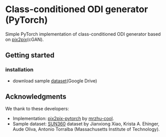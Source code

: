 # Class-conditioned ODI generator (PyTorch)
Simple PyTorch implementation of class-conditioned ODI generator based on [pix2pix](https://phillipi.github.io/pix2pix/)(cGAN).

## Getting started
### installation
+ download sample [dataset](https://drive.google.com/file/d/1L-u-8xUg-S9KnL_7ZAJcW44pws9VHvpJ/view?usp=sharing)(Google Drive)

## Acknowledgments
We thank to these developers:
+ Implementation: [pix2pix-pytorch](https://github.com/mrzhu-cool/pix2pix-pytorch) by [mrzhu-cool](https://github.com/mrzhu-cool).
+ Sample dataset: [SUN360](http://people.csail.mit.edu/jxiao/SUN360/) dataset by Jianxiong Xiao, Krista A. Ehinger, Aude Oliva, Antonio Torralba (Massachusetts Institute of Technology).
